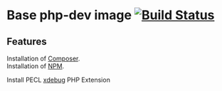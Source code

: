 # Base php-dev image [![Build Status](https://travis-ci.org/ems-project/docker-php-dev.svg?branch=master)](https://travis-ci.org/ems-project/docker-php-dev)

## Features

Installation of [Composer](https://getcomposer.org/).  
Installation of [NPM](https://pkgs.alpinelinux.org/package/v3.11/main/x86_64/npm).  

Install PECL [xdebug](https://pecl.php.net/package/Xdebug) PHP Extension
